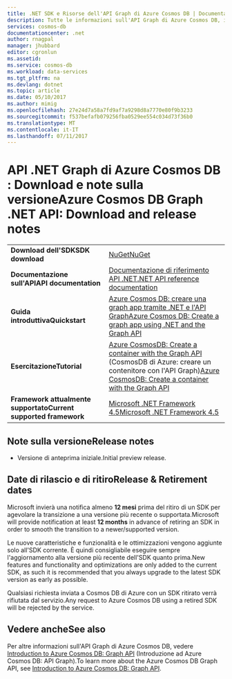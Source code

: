 ```yaml
---
title: .NET SDK e Risorse dell'API Graph di Azure Cosmos DB | Documentazione Microsoft
description: Tutte le informazioni sull'API Graph di Azure Cosmos DB, incluse le date di rilascio, le date di ritiro e le modifiche apportate tra tutte le versioni.
services: cosmos-db
documentationcenter: .net
author: rnagpal
manager: jhubbard
editor: cgronlun
ms.assetid: 
ms.service: cosmos-db
ms.workload: data-services
ms.tgt_pltfrm: na
ms.devlang: dotnet
ms.topic: article
ms.date: 05/10/2017
ms.author: mimig
ms.openlocfilehash: 27e24d7a58a7fd9af7a9298d8a7770e80f9b3233
ms.sourcegitcommit: f537befafb079256fba0529ee554c034d73f36b0
ms.translationtype: MT
ms.contentlocale: it-IT
ms.lasthandoff: 07/11/2017
---
```

# <a name="azure-cosmos-db-graph-net-api-download-and-release-notes"></a><span data-ttu-id="94289-103">API .NET Graph di Azure Cosmos DB : Download e note sulla versione</span><span class="sxs-lookup"><span data-stu-id="94289-103">Azure Cosmos DB Graph .NET API: Download and release notes</span></span>

|   |   |
|---|---|
|<span data-ttu-id="94289-104">**Download dell'SDK**</span><span class="sxs-lookup"><span data-stu-id="94289-104">**SDK download**</span></span>|[<span data-ttu-id="94289-105">NuGet</span><span class="sxs-lookup"><span data-stu-id="94289-105">NuGet</span></span>](https://aka.ms/acdbgraphnuget)|
|<span data-ttu-id="94289-106">**Documentazione sull'API**</span><span class="sxs-lookup"><span data-stu-id="94289-106">**API documentation**</span></span>|[<span data-ttu-id="94289-107">Documentazione di riferimento API .NET</span><span class="sxs-lookup"><span data-stu-id="94289-107">.NET API reference documentation</span></span>](https://aka.ms/acdbgraphapiref)|
|<span data-ttu-id="94289-108">**Guida introduttiva**</span><span class="sxs-lookup"><span data-stu-id="94289-108">**Quickstart**</span></span>|[<span data-ttu-id="94289-109">Azure Cosmos DB: creare una graph app tramite .NET e l'API Graph</span><span class="sxs-lookup"><span data-stu-id="94289-109">Azure Cosmos DB: Create a graph app using .NET and the Graph API</span></span>](create-graph-dotnet.md)|
|<span data-ttu-id="94289-110">**Esercitazione**</span><span class="sxs-lookup"><span data-stu-id="94289-110">**Tutorial**</span></span>|<span data-ttu-id="94289-111">[Azure CosmosDB: Create a container with the Graph API](tutorial-develop-graph-dotnet.md) (CosmosDB di Azure: creare un contenitore con l'API Graph)</span><span class="sxs-lookup"><span data-stu-id="94289-111">[Azure CosmosDB: Create a container with the Graph API](tutorial-develop-graph-dotnet.md)</span></span>|
|<span data-ttu-id="94289-112">**Framework attualmente supportato**</span><span class="sxs-lookup"><span data-stu-id="94289-112">**Current supported framework**</span></span>|[<span data-ttu-id="94289-113">Microsoft .NET Framework 4.5</span><span class="sxs-lookup"><span data-stu-id="94289-113">Microsoft .NET Framework 4.5</span></span>](https://www.microsoft.com/download/details.aspx?id=30653)|

## <a name="release-notes"></a><span data-ttu-id="94289-114">Note sulla versione</span><span class="sxs-lookup"><span data-stu-id="94289-114">Release notes</span></span>

* <span data-ttu-id="94289-115">Versione di anteprima iniziale.</span><span class="sxs-lookup"><span data-stu-id="94289-115">Initial preview release.</span></span>

## <a name="release--retirement-dates"></a><span data-ttu-id="94289-116">Date di rilascio e di ritiro</span><span class="sxs-lookup"><span data-stu-id="94289-116">Release & Retirement dates</span></span>
<span data-ttu-id="94289-117">Microsoft invierà una notifica almeno **12 mesi** prima del ritiro di un SDK per agevolare la transizione a una versione più recente o supportata.</span><span class="sxs-lookup"><span data-stu-id="94289-117">Microsoft will provide notification at least **12 months** in advance of retiring an SDK in order to smooth the transition to a newer/supported version.</span></span>

<span data-ttu-id="94289-118">Le nuove caratteristiche e funzionalità e le ottimizzazioni vengono aggiunte solo all'SDK corrente. È quindi consigliabile eseguire sempre l'aggiornamento alla versione più recente dell'SDK quanto prima.</span><span class="sxs-lookup"><span data-stu-id="94289-118">New features and functionality and optimizations are only added to the current SDK, as such it is recommended that you always upgrade to the latest SDK version as early as possible.</span></span> 

<span data-ttu-id="94289-119">Qualsiasi richiesta inviata a Cosmos DB di Azure con un SDK ritirato verrà rifiutata dal servizio.</span><span class="sxs-lookup"><span data-stu-id="94289-119">Any request to Azure Cosmos DB using a retired SDK will be rejected by the service.</span></span>

## <a name="see-also"></a><span data-ttu-id="94289-120">Vedere anche</span><span class="sxs-lookup"><span data-stu-id="94289-120">See also</span></span>
<span data-ttu-id="94289-121">Per altre informazioni sull'API Graph di Azure Cosmos DB, vedere [Introduction to Azure Cosmos DB: Graph API](graph-introduction.md) (Introduzione ad Azure Cosmos DB: API Graph).</span><span class="sxs-lookup"><span data-stu-id="94289-121">To learn more about the Azure Cosmos DB Graph API, see [Introduction to Azure Cosmos DB: Graph API](graph-introduction.md).</span></span> 